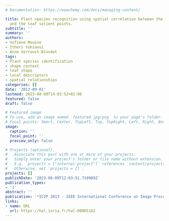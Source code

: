 ```yaml
---
# Documentation: https://wowchemy.com/docs/managing-content/

title: Plant species recognition using spatial correlation between the leaf margin
  and the leaf salient points.
subtitle: ''
summary: ''
authors:
- Sofiène Mouine
- Itheri Yahiaoui
- Anne Verroust-Blondet
tags:
- Plant species identification
- shape context
- leaf shape
- local descriptors
- spatial relationships
categories: []
date: '2013-09-01'
lastmod: 2023-08-09T14:03:52+02:00
featured: false
draft: false

# Featured image
# To use, add an image named `featured.jpg/png` to your page's folder.
# Focal points: Smart, Center, TopLeft, Top, TopRight, Left, Right, BottomLeft, Bottom, BottomRight.
image:
  caption: ''
  focal_point: ''
  preview_only: false

# Projects (optional).
#   Associate this post with one or more of your projects.
#   Simply enter your project's folder or file name without extension.
#   E.g. `projects = ["internal-project"]` references `content/project/deep-learning/index.md`.
#   Otherwise, set `projects = []`.
projects: []
publishDate: '2023-08-09T12:03:51.710989Z'
publication_types:
- '1'
abstract: ''
publication: '*ICIP 2013 - IEEE International Conference on Image Processing*'
links:
- name: URL
  url: https://hal.inria.fr/hal-00865162
---
```

